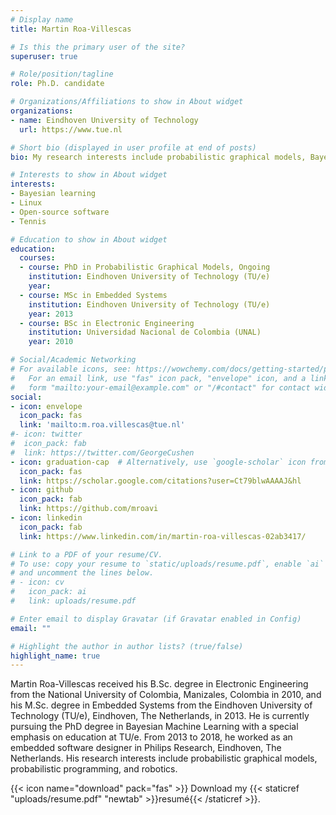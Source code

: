 ```yaml
---
# Display name
title: Martin Roa-Villescas

# Is this the primary user of the site?
superuser: true

# Role/position/tagline
role: Ph.D. candidate

# Organizations/Affiliations to show in About widget
organizations:
- name: Eindhoven University of Technology
  url: https://www.tue.nl

# Short bio (displayed in user profile at end of posts)
bio: My research interests include probabilistic graphical models, Bayesian learning and robotics.

# Interests to show in About widget
interests:
- Bayesian learning
- Linux
- Open-source software
- Tennis

# Education to show in About widget
education:
  courses:
  - course: PhD in Probabilistic Graphical Models, Ongoing
    institution: Eindhoven University of Technology (TU/e)
    year: 
  - course: MSc in Embedded Systems
    institution: Eindhoven University of Technology (TU/e)
    year: 2013
  - course: BSc in Electronic Engineering
    institution: Universidad Nacional de Colombia (UNAL)
    year: 2010

# Social/Academic Networking
# For available icons, see: https://wowchemy.com/docs/getting-started/page-builder/#icons
#   For an email link, use "fas" icon pack, "envelope" icon, and a link in the
#   form "mailto:your-email@example.com" or "/#contact" for contact widget.
social:
- icon: envelope
  icon_pack: fas
  link: 'mailto:m.roa.villescas@tue.nl'
#- icon: twitter
#  icon_pack: fab
#  link: https://twitter.com/GeorgeCushen
- icon: graduation-cap  # Alternatively, use `google-scholar` icon from `ai` icon pack
  icon_pack: fas
  link: https://scholar.google.com/citations?user=Ct79blwAAAAJ&hl
- icon: github
  icon_pack: fab
  link: https://github.com/mroavi
- icon: linkedin
  icon_pack: fab
  link: https://www.linkedin.com/in/martin-roa-villescas-02ab3417/

# Link to a PDF of your resume/CV.
# To use: copy your resume to `static/uploads/resume.pdf`, enable `ai` icons in `params.toml`, 
# and uncomment the lines below.
# - icon: cv
#   icon_pack: ai
#   link: uploads/resume.pdf

# Enter email to display Gravatar (if Gravatar enabled in Config)
email: ""

# Highlight the author in author lists? (true/false)
highlight_name: true
---
```


Martin Roa-Villescas received his B.Sc. degree in Electronic Engineering from
the National University of Colombia, Manizales, Colombia in 2010, and his M.Sc.
degree in Embedded Systems from the Eindhoven University of Technology (TU/e),
Eindhoven, The Netherlands, in 2013. He is currently pursuing the PhD degree in
Bayesian Machine Learning with a special emphasis on education at TU/e. From
2013 to 2018, he worked as an embedded software designer in Philips Research,
Eindhoven, The Netherlands. His research interests include probabilistic
graphical models, probabilistic programming, and robotics.


{{< icon name="download" pack="fas" >}} Download my {{< staticref "uploads/resume.pdf" "newtab" >}}resumé{{< /staticref >}}.
